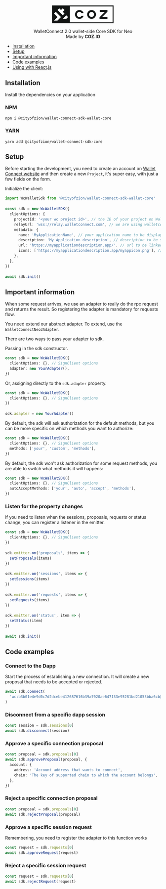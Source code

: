 <p align="center">
  <img
    src="https://raw.githubusercontent.com/CityOfZion/wallet-connect-sdk/develop/.github/resources/images/coz.png"
    width="200px;">
</p>

<p align="center">
  WalletConnect 2.0 wallet-side Core SDK for Neo
  <br/> Made by <b>COZ.IO</b>
</p>

- [Installation](#installation)
- [Setup](#setup)
- [Important information](#important-information)
- [Code examples](#code-examples)
- [Using with React.js](https://www.npmjs.com/package/@cityofzion/wallet-connect-sdk-wallet-react)

## Installation

Install the dependencies on your application

### NPM

```
npm i @cityofzion/wallet-connect-sdk-wallet-core
```

### YARN

```
yarn add @cityofzion/wallet-connect-sdk-core
```

## Setup

Before starting the development, you need to create an account on [Wallet Connect website](https://walletconnect.com/)
and then create a new `Project`, it's super easy, with just a few fields on the form.

Initialize the client:

```ts
import WcWalletSdk from '@cityofzion/wallet-connect-sdk-wallet-core'

const sdk = new WcWalletSDK({
  clientOptions: {
    projectId: '<your wc project id>', // the ID of your project on Wallet Connect website
    relayUrl: 'wss://relay.walletconnect.com', // we are using walletconnect's official relay server
    metadata: {
      name: 'MyApplicationName', // your application name to be displayed on the wallet
      description: 'My Application description', // description to be shown on the wallet
      url: 'https://myapplicationdescription.app/', // url to be linked on the wallet
      icons: ['https://myapplicationdescription.app/myappicon.png'], // icon to be shown on the wallet
    },
  },
})

await sdk.init()
```

## Important information

When some request arrives, we use an adapter to really do the rpc request and returns the result. So registering the adapter
is mandatory for requests flow.

You need extend our abstract adapter. To extend, use the `WalletConnectNeo3Adapter`.

There are two ways to pass your adapter to sdk.

Passing in the sdk constructor.

```ts
const sdk = new WcWalletSDK({
  clientOptions: {}, // SignClient options
  adapter: new YourAdapter(),
})
```

Or, assigning directly to the `sdk.adapter` property.

```ts
const sdk = new WcWalletSDK({
  clientOptions: {}, // SignClient options
})

sdk.adapter = new YourAdapter()
```

By default, the sdk will ask authorization for the default methods, but you can be more specific on which methods you want to authorize:

```ts
const sdk = new WcWalletSDK({
  clientOptions: {}, // SignClient options
  methods: ['your', 'custom', 'methods'],
})
```

By default, the sdk won't ask authorization for some request methods, you are able to switch what methods it will happens:

```ts
const sdk = new WcWalletSDK({
  clientOptions: {}, // SignClient options
  autoAcceptMethods: ['your', 'auto', 'accept', 'methods'],
})
```

### Listen for the property changes

If you need to listen when the sessions, proposals, requests or status change, you can register a listener in the emitter.

```ts
const sdk = new WcWalletSDK({
  clientOptions: {}, // SignClient options
})

sdk.emitter.on('proposals', items => {
  setProposals(items)
})

sdk.emitter.on('sessions', items => {
  setSessions(items)
})

sdk.emitter.on('requests', items => {
  setRequests(items)
})

sdk.emitter.on('status', item => {
  setStatus(item)
})

await sdk.init()
```

## Code examples

### Connect to the Dapp

Start the process of establishing a new connection. It will create a new proposal that needs to be accepted or rejected.

```ts
await sdk.connect(
  'wc:b3b01e4e9d0c7d2dcebe412687616b39a7020ae647133e95281bd21053bba6cb@2?relay-protocol=irn&symKey=ee83ff49a5374ed46dc07c2dc1242903aba9b28f60f1cf5f5e48540e5b40a7d6&wccv=2'
)
```

### Disconnect from a specific dapp session

```ts
const session = sdk.sessions[0]
await sdk.disconnect(session)
```

### Approve a specific connection proposal

```ts
const proposal = sdk.proposals[0]
await sdk.approveProposal(proposal, {
  account: {
    address: 'Account address that wants to connect',
    chain: 'The key of supported chain to which the account belongs',
  },
})
```

### Reject a specific connection proposal

```ts
const proposal = sdk.proposals[0]
await sdk.rejectProposal(proposal)
```

### Approve a specific session request

Remembering, you need to register the adapter to this function works

```ts
const request = sdk.requests[0]
await sdk.approveRequest(request)
```

### Reject a specific session request

```ts
const request = sdk.requests[0]
await sdk.rejectRequest(request)
```
